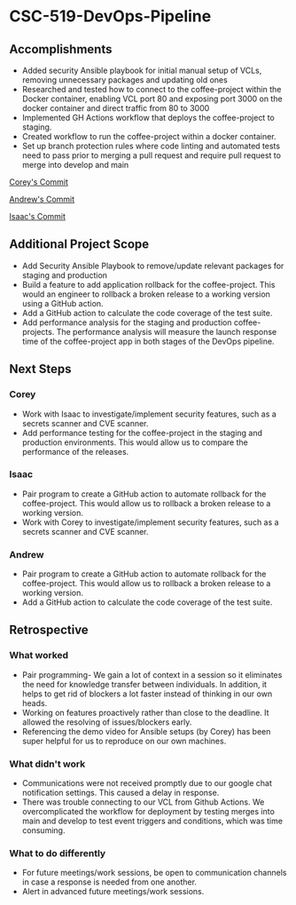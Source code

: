 # CSC-519-DevOps-Pipeline

## Accomplishments
- Added security Ansible playbook for initial manual setup of VCLs, removing unnecessary packages and updating old ones
- Researched and tested how to connect to the coffee-project within the Docker container, enabling VCL port 80 and exposing port 3000 on the docker container and direct traffic from 80 to 3000
- Implemented GH Actions workflow that deploys the coffee-project to staging.
- Created workflow to run the coffee-project within a docker container.
- Set up branch protection rules where code linting and automated tests need to pass prior to merging a pull request and require pull request to merge into develop and main

[Corey's Commit](https://github.ncsu.edu/ashon/CSC-519-DevOps-Pipeline/pull/26/commits/603d92f228d1e017c9e164b26f3c9146a19fbe4d)

[Andrew's Commit](https://github.ncsu.edu/ashon/CSC-519-DevOps-Pipeline/pull/29/commits/798a0195f0c2b119b614c74cf40d551beee6b2be)

[Isaac's Commit](https://github.ncsu.edu/ashon/CSC-519-DevOps-Pipeline/commit/75cfa0662d3309130da5ac9f7eeb3f41ce27c335)

## Additional Project Scope
- Add Security Ansible Playbook to remove/update relevant packages for staging and production
- Build a feature to add application rollback for the coffee-project. This would an engineer to rollback a broken release to a working version using a GitHub action.
- Add a GitHub action to calculate the code coverage of the test suite.
- Add performance analysis for the staging and production coffee-projects. The performance analysis will measure the launch response time of the coffee-project app in both stages of the DevOps pipeline. 

## Next Steps

### Corey
- Work with Isaac to investigate/implement security features, such as a secrets scanner and CVE scanner. 
- Add performance testing for the coffee-project in the staging and production environments. This would allow us to compare the performance of the releases.

### Isaac
- Pair program to create a GitHub action to automate rollback for the coffee-project. This would allow us to rollback a broken release to a working version. 
- Work with Corey to investigate/implement security features, such as a secrets scanner and CVE scanner. 

### Andrew
- Pair program to create a GitHub action to automate rollback for the coffee-project. This would allow us to rollback a broken release to a working version. 
- Add a GitHub action to calculate the code coverage of the test suite.

## Retrospective

### What worked
- Pair programming- We gain a lot of context in a session so it eliminates the need for knowledge transfer between individuals. In addition, it helps to get rid of blockers a lot faster instead of thinking in our own heads.
- Working on features proactively rather than close to the deadline. It allowed the resolving of issues/blockers early.
- Referencing the demo video for Ansible setups (by Corey) has been super helpful for us to reproduce on our own machines.

### What didn't work
- Communications were not received promptly due to our google chat notification settings. This caused a delay in response.
- There was trouble connecting to our VCL from Github Actions. We overcomplicated the workflow for deployment by testing merges into main and develop to test event triggers and conditions, which was time consuming.

### What to do differently
- For future meetings/work sessions, be open to communication channels in case a response is needed from one another.
- Alert in advanced future meetings/work sessions.
